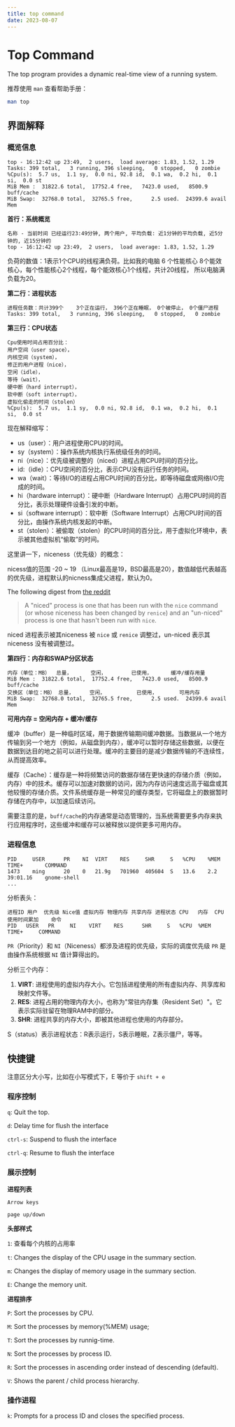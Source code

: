 ```yaml
---
title: top command
date: 2023-08-07
---
```


# Top Command

The top program provides a dynamic real-time view of a running system.

推荐使用 `man` 查看帮助手册：

```sh
man top
```

## 界面解释

### 概览信息

```
top - 16:12:42 up 23:49,  2 users,  load average: 1.83, 1.52, 1.29
Tasks: 399 total,   3 running, 396 sleeping,   0 stopped,   0 zombie
%Cpu(s):  5.7 us,  1.1 sy,  0.0 ni, 92.8 id,  0.1 wa,  0.2 hi,  0.1 si,  0.0 st 
MiB Mem :  31822.6 total,  17752.4 free,   7423.0 used,   8500.9 buff/cache     
MiB Swap:  32768.0 total,  32765.5 free,      2.5 used.  24399.6 avail Mem 
```

**首行：系统概览**

```
名称 - 当前时间 已经运行23:49分钟, 两个用户, 平均负载: 近1分钟的平均负载, 近5分钟的, 近15分钟的
top - 16:12:42 up 23:49,  2 users,  load average: 1.83, 1.52, 1.29
```

负荷的数值：1表示1个CPU的线程满负荷。比如我的电脑 6 个性能核心 8个能效核心，每个性能核心2个线程，每个能效核心1个线程，共计20线程， 所以电脑满负载为20。

**第二行：进程状态**

```
进程任务数：共计399个	3个正在运行， 396个正在睡眠， 0个被停止， 0个僵尸进程
Tasks: 399 total,   3 running, 396 sleeping,   0 stopped,   0 zombie
```

**第三行：CPU状态**

```
Cpu使用时间占用百分比：
用户空间（user space），
内核空间（system），
修正的用户进程（nice），
空闲（idle），
等待（wait），
硬中断（hard interrupt），
软中断（soft interrupt），
虚拟化偷走的时间（stolen）
%Cpu(s):  5.7 us,  1.1 sy,  0.0 ni, 92.8 id,  0.1 wa,  0.2 hi,  0.1 si,  0.0 st 
```

现在解释缩写：

- us（user）：用户进程使用CPU的时间。
- sy（system）：操作系统内核执行系统级任务的时间。
- ni（nice）：优先级被调整的（niced）进程占用CPU时间的百分比。
- id:（idle）：CPU空闲的百分比，表示CPU没有运行任务的时间。
- wa（wait）：等待I/O的进程占用CPU时间的百分比，即等待磁盘或网络I/O完成的时间。
- hi（hardware interrupt）：硬中断（Hardware Interrupt）占用CPU时间的百分比，表示处理硬件设备引发的中断。
- si（software interrupt）：软中断（Software Interrupt）占用CPU时间的百分比，由操作系统内核发起的中断。
- st（stolen）：被偷取（stolen）的CPU时间的百分比，用于虚拟化环境中，表示被其他虚拟机“偷取”的时间。

这里讲一下，niceness（优先级）的概念：

nicess值的范围 -20 ~ 19 （Linux最高是19，BSD最高是20），数值越低代表越高的优先级，进程默认的nicness集成父进程，默认为0。

The following digest from [the reddit](https://askubuntu.com/questions/812144/what-exactly-is-meant-by-a-niced-and-an-un-niced-user-process)

> A "niced" process is one that has been run with the `nice` command (or whose niceness has been changed by `renice`) and an "un-niced" process is one that hasn't been run with `nice`. 

niced 进程表示被其niceness 被 `nice` 或 `renice` 调整过，un-niced 表示其 niceness 没有被调整过。

**第四行：内存和SWAP分区状态**

```
内存（单位：MB）  总量，	    空闲，	       已使用，	     缓冲/缓存用量
MiB Mem :  31822.6 total,  17752.4 free,   7423.0 used,   8500.9 buff/cache  
交换区（单位：MB） 总量，     空闲，	        已使用，       可用内存
MiB Swap:  32768.0 total,  32765.5 free,      2.5 used.  24399.6 avail Mem 
```

**可用内存 = 空闲内存 + 缓冲/缓存**

缓冲（buffer）是一种临时区域，用于数据传输期间缓冲数据。当数据从一个地方传输到另一个地方（例如，从磁盘到内存），缓冲可以暂时存储这些数据，以便在数据到达目的地之前可以进行处理。缓冲的主要目的是减少数据传输的不连续性，从而提高效率。

缓存（Cache）：缓存是一种将频繁访问的数据存储在更快速的存储介质（例如，内存）中的技术。缓存可以加速对数据的访问，因为内存访问速度远高于磁盘或其他较慢的存储介质。文件系统缓存是一种常见的缓存类型，它将磁盘上的数据暂时存储在内存中，以加速后续访问。

需要注意的是，`buff/cache`的内存通常是动态管理的，当系统需要更多内存来执行应用程序时，这些缓冲和缓存可以被释放以提供更多可用内存。

### 进程信息

```
PID		USER      PR	NI	VIRT	RES		SHR		S	%CPU	%MEM	TIME+		COMMAND
1473	ming      20	0	21.9g	701960	405604	S	13.6	2.2		39:01.16	gnome-shell 
...
```

分析表头：

```
进程ID 用户  优先级 Nice值 虚拟内存 物理内存 共享内存 进程状态 CPU   内存  CPU使用时间累加    命令
PID   USER   PR     NI    VIRT    RES      SHR     S   %CPU  %MEM	   TIME+     COMMAND
```

`PR`（Priority）和 `NI`（Niceness）都涉及进程的优先级，实际的调度优先级 `PR` 是由操作系统根据 `NI` 值计算得出的。

分析三个内存：

1. **VIRT**: 进程使用的虚拟内存大小。它包括进程使用的所有虚拟内存、共享库和映射文件等。
2. **RES**: 进程占用的物理内存大小，也称为"常驻内存集（Resident Set）"。它表示实际驻留在物理RAM中的部分。
3. **SHR**: 进程共享的内存大小，即被其他进程也使用的内存部分。

S（status）表示进程状态：R表示运行，S表示睡眠，Z表示僵尸，等等。

## 快捷键

注意区分大小写，比如在小写模式下，E 等价于 `shift + e`

### 程序控制

`q`: Quit the top.

`d`: Delay time for flush the interface

`ctrl-s`: Suspend to flush the interface

`ctrl-q`: Resume to flush the interface

### 展示控制

**进程列表**

`Arrow keys `

`page up/down`

**头部样式**

`1`: 查看每个内核的占用率

`t`: Changes the display of the CPU usage in the summary section.

`m`: Changes the display of memory usage in the summary section.

`E`: Change the memory unit.

**进程排序**

 `P`: Sort the processes by CPU.

`M`: Sort the processes by memory(%MEM) usage;

`T`: Sort the processes by runnig-time.

`N`: Sort the processes by process ID.

`R`: Sort the processes in ascending order instead of descending (default).

`V`: Shows the parent / child process hierarchy.

### 操作进程

`k`: Prompts for a process ID and closes the specified process.






